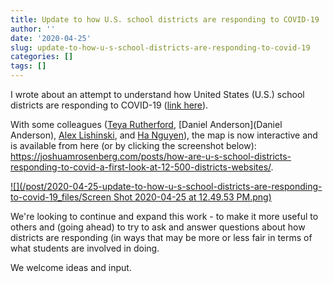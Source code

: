 ```yaml
---
title: Update to how U.S. school districts are responding to COVID-19
author: ''
date: '2020-04-25'
slug: update-to-how-u-s-school-districts-are-responding-to-covid-19
categories: []
tags: []
---
```


I wrote about an attempt to understand how United States (U.S.) school districts
are responding to COVID-19 
([link here](https://joshuamrosenberg.com/posts/how-are-u-s-school-districts-responding-to-covid-a-first-look-at-12-500-districts-websites/)).

With some colleagues ([Teya Rutherford](https://rutherfordlab.wordpress.com/), [Daniel Anderson](Daniel Anderson), [Alex Lishinski](http://www.alexlishinski.com/), and [Ha Nguyen](https://ha-nguyen.net/)), 
the map is now interactive and is available from here (or by clicking the screenshot below):  https://joshuamrosenberg.com/posts/how-are-u-s-school-districts-responding-to-covid-a-first-look-at-12-500-districts-websites/.

[![](/post/2020-04-25-update-to-how-u-s-school-districts-are-responding-to-covid-19_files/Screen Shot 2020-04-25 at 12.49.53 PM.png)](https://jmichaelrosenberg.shinyapps.io/covidapp/)

We're looking to continue and expand this work - to make it more useful to others and 
(going ahead) to try to ask and answer questions about how districts are responding 
(in ways that may be more or less fair in terms of what students are involved in 
doing.

We welcome ideas and input.